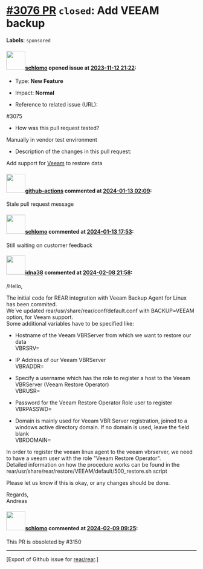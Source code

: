 [\#3076 PR](https://github.com/rear/rear/pull/3076) `closed`: Add VEEAM backup
==============================================================================

**Labels**: `sponsored`

#### <img src="https://avatars.githubusercontent.com/u/101384?v=4" width="50">[schlomo](https://github.com/schlomo) opened issue at [2023-11-12 21:22](https://github.com/rear/rear/pull/3076):

-   Type: **New Feature**

-   Impact: **Normal**

-   Reference to related issue (URL):

\#3075

-   How was this pull request tested?

Manually in vendor test environment

-   Description of the changes in this pull request:

Add support for
[Veeam](https://www.veeam.com/linux-cloud-server-backup-agent.html) to
restore data

#### <img src="https://avatars.githubusercontent.com/in/15368?v=4" width="50">[github-actions](https://github.com/apps/github-actions) commented at [2024-01-13 02:09](https://github.com/rear/rear/pull/3076#issuecomment-1890254268):

Stale pull request message

#### <img src="https://avatars.githubusercontent.com/u/101384?v=4" width="50">[schlomo](https://github.com/schlomo) commented at [2024-01-13 17:53](https://github.com/rear/rear/pull/3076#issuecomment-1890621983):

Still waiting on customer feedback

#### <img src="https://avatars.githubusercontent.com/u/150189387?v=4" width="50">[idna38](https://github.com/idna38) commented at [2024-02-08 21:58](https://github.com/rear/rear/pull/3076#issuecomment-1934998154):

/Hello,

The initial code for REAR integration with Veeam Backup Agent for Linux
has been commited.  
We´ve updated rear/usr/share/rear/conf/default.conf with BACKUP=VEEAM
option, for Veeam support.  
Some additional variables have to be specified like:

-   Hostname of the Veeam VBRServer from which we want to restore our
    data  
    VBRSRV=

-   IP Address of our Veeam VBRServer  
    VBRADDR=

-   Specify a username which has the role to register a host to the
    Veeam VBRServer (Veeam Restore Operator)  
    VBRUSR=

-   Password for the Veeam Restore Operator Role user to register  
    VBRPASSWD=

-   Domain is mainly used for Veeam VBR Server registration, joined to a
    windows active directory domain. If no domain is used, leave the
    field blank  
    VBRDOMAIN=

In order to register the veeam linux agent to the veeam vbrserver, we
need to have a veeam user with the role "Veeam Restore Operator".  
Detailed information on how the procedure works can be found in the
rear/usr/share/rear/restore/VEEAM/default/500\_restore.sh script

Please let us know if this is okay, or any changes should be done.

Regards,  
Andreas

#### <img src="https://avatars.githubusercontent.com/u/101384?v=4" width="50">[schlomo](https://github.com/schlomo) commented at [2024-02-09 09:25](https://github.com/rear/rear/pull/3076#issuecomment-1935587884):

This PR is obsoleted by \#3150

------------------------------------------------------------------------

\[Export of Github issue for
[rear/rear](https://github.com/rear/rear).\]
